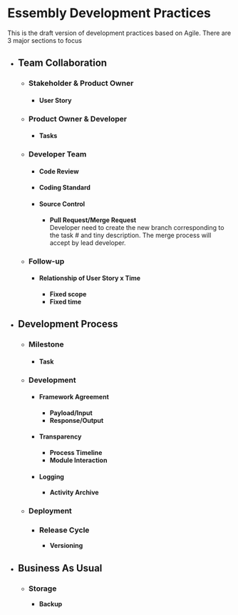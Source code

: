 # Essembly Development Practices

This is the draft version of development practices based on Agile.
There are 3 major sections to focus

* ## Team Collaboration
    * ### Stakeholder & Product Owner
        * #### User Story

    * ### Product Owner & Developer
        * #### Tasks

    * ### Developer Team
        * #### Code Review

        * #### Coding Standard

        * #### Source Control  
            * **Pull Request/Merge Request**  
                Developer need to create the new branch corresponding to the task # and tiny description. The merge process will accept by lead developer.

    * ### Follow-up
        * #### Relationship of User Story x Time 
            * **Fixed scope**  
            * **Fixed time**
    
* ## Development Process
    * ### Milestone
        * #### Task

    * ### Development
        * #### Framework Agreement
            * **Payload/Input** 
            * **Response/Output**

        * #### Transparency
            * **Process Timeline**
            * **Module Interaction**

        * #### Logging
            * **Activity Archive**
    
    * ### Deployment
        * ### Release Cycle
            * **Versioning**
    
* ## Business As Usual
    * ### Storage
        * **Backup**